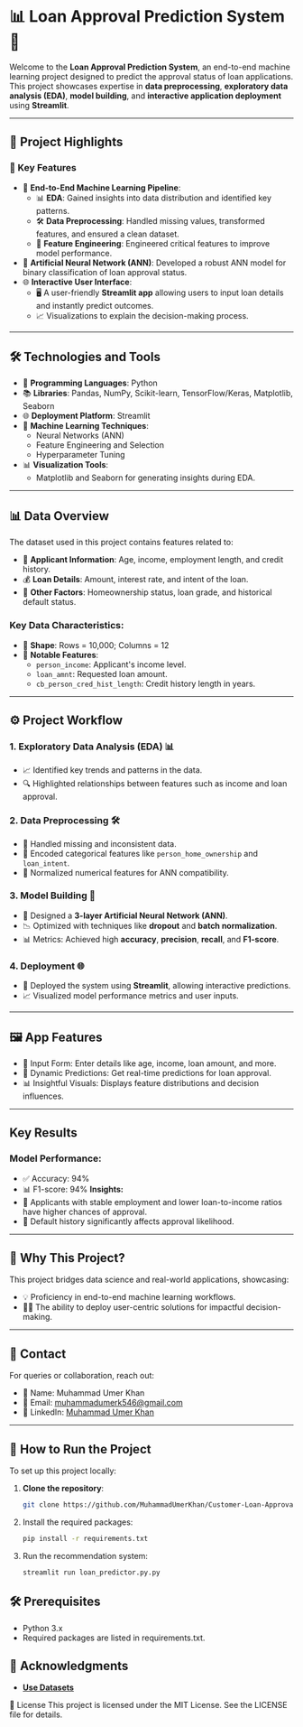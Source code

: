 # 📊 Loan Approval Prediction System 🎉

Welcome to the **Loan Approval Prediction System**, an end-to-end machine learning project designed to predict the approval status of loan applications. This project showcases expertise in **data preprocessing**, **exploratory data analysis (EDA)**, **model building**, and **interactive application deployment** using **Streamlit**.

---

## 🌟 Project Highlights

### 🎯 Key Features
- 🚀 **End-to-End Machine Learning Pipeline**:
  - 📊 **EDA**: Gained insights into data distribution and identified key patterns.
  - 🛠 **Data Preprocessing**: Handled missing values, transformed features, and ensured a clean dataset.
  - 🎨 **Feature Engineering**: Engineered critical features to improve model performance.
- 🤖 **Artificial Neural Network (ANN)**: Developed a robust ANN model for binary classification of loan approval status.
- 🌐 **Interactive User Interface**:
  - 🖥 A user-friendly **Streamlit app** allowing users to input loan details and instantly predict outcomes.
  - 📈 Visualizations to explain the decision-making process.

---

## 🛠 Technologies and Tools

- 🐍 **Programming Languages**: Python
- 📚 **Libraries**: Pandas, NumPy, Scikit-learn, TensorFlow/Keras, Matplotlib, Seaborn
- 🌐 **Deployment Platform**: Streamlit
- 🧠 **Machine Learning Techniques**:
  - Neural Networks (ANN)
  - Feature Engineering and Selection
  - Hyperparameter Tuning
- 📊 **Visualization Tools**:
  - Matplotlib and Seaborn for generating insights during EDA.

---

## 📊 Data Overview

The dataset used in this project contains features related to:
- 👤 **Applicant Information**: Age, income, employment length, and credit history.
- 💰 **Loan Details**: Amount, interest rate, and intent of the loan.
- 📜 **Other Factors**: Homeownership status, loan grade, and historical default status.

### Key Data Characteristics:
- 🧮 **Shape**: Rows = 10,000; Columns = 12
- 🔑 **Notable Features**:
  - `person_income`: Applicant's income level.
  - `loan_amnt`: Requested loan amount.
  - `cb_person_cred_hist_length`: Credit history length in years.

---

## ⚙️ Project Workflow

### 1. **Exploratory Data Analysis (EDA)** 📊
- 📈 Identified key trends and patterns in the data.
- 🔍 Highlighted relationships between features such as income and loan approval.

### 2. **Data Preprocessing** 🛠
- 🧹 Handled missing and inconsistent data.
- 🔢 Encoded categorical features like `person_home_ownership` and `loan_intent`.
- 📏 Normalized numerical features for ANN compatibility.

### 3. **Model Building** 🤖
- 🧩 Designed a **3-layer Artificial Neural Network (ANN)**.
- 📉 Optimized with techniques like **dropout** and **batch normalization**.
- 📊 Metrics: Achieved high **accuracy**, **precision**, **recall**, and **F1-score**.

### 4. **Deployment** 🌐
- 🎨 Deployed the system using **Streamlit**, allowing interactive predictions.
- 📈 Visualized model performance metrics and user inputs.

---
## 🖼 App Features
- 📝 Input Form: Enter details like age, income, loan amount, and more.
- 🔮 Dynamic Predictions: Get real-time predictions for loan approval.
- 📊 Insightful Visuals: Displays feature distributions and decision influences.
---
## Key Results
### Model Performance:
- ✅ Accuracy: 94%
- 📊 F1-score: 94%
**Insights:**
- 👷 Applicants with stable employment and lower loan-to-income ratios have higher chances of approval.
- 🚩 Default history significantly affects approval likelihood.
---
## 🌟 Why This Project?
This project bridges data science and real-world applications, showcasing:

- 💡 Proficiency in end-to-end machine learning workflows.
- 🧑‍💻 The ability to deploy user-centric solutions for impactful decision-making.
---
## 📧 Contact
For queries or collaboration, reach out:

- 📛 Name: Muhammad Umer Khan
- 📧 Email: muhammadumerk546@gmail.com
- 🔗 LinkedIn: [Muhammad Umer Khan](https://linkedin.com/in/%20muhammad-umer-khan-61729b260/)

---
## 🚀 How to Run the Project

To set up this project locally:  

1. **Clone the repository**:  
   ```bash  
   git clone https://github.com/MuhammadUmerKhan/Customer-Loan-Approval-KAGGLE-COMPETITION.git

2. Install the required packages:
    ```bash
    pip install -r requirements.txt
    ```
3. Run the recommendation system:
    ```bash
    streamlit run loan_predictor.py.py


## 🛠️ Prerequisites
- Python 3.x
- Required packages are listed in requirements.txt.

## 📄 Acknowledgments
- **[Use Datasets](https://www.kaggle.com/competitions/playground-series-s4e10)**

📝 License
This project is licensed under the MIT License. See the LICENSE file for details.
